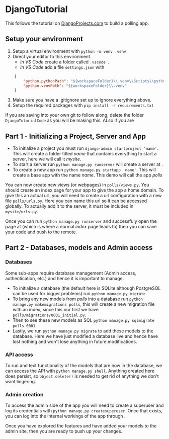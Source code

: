 # DjangoTutorial

This follows the tutorial on [DjangoProjects.com](https://docs.djangoproject.com/en/3.0/intro/tutorial01/) to build a polling app.

## Setup your environment
1. Setup a virtual environment with `python -m venv .venv`
2. Direct your editor to this environment.
    - *In VS Code* create a folder called `.vscode `.
    - *In VS Code* add a file `settings.json` with
```json
    {
        "python.pythonPath": "${workspaceFolder}\\.venv\\Scripts\\python.exe",
        "python.venvPath": "${workspaceFolder}\\.venv"
    }
```
3. Make sure you have a .gitignore set up to ignore everything above.
4. Setup the required packages with `pip install -r requirements.txt`

 If you are saving into your own git to follow along, delete the folder `DjangoTutorialCode` as you will be making this. ALso if you are 

## Part 1 - Initializing a Project, Server and App
- To initialize a project you must run `django-admin startproject 'name'`. This will create a folder titled *name* that contains everything to start a server, here we will call it *mysite*.
- To start a server run `python manage.py runserver` will create a server at [](http:127.0.0.1:8000/).
- To create a new app run `python manage.py startapp 'name'`. This will create a base app with the name *name*. This demo will call the app *polls*

You can now create new views (or webpages) in `polls/views.py`. You should create an index page for your app to give the app a home domain. To give this an actual url, you will need to create a url configuration with a new file `polls/urls.py`. Here you can name this url so it can be accessed globally. To actually add it to the server, it must be included in `mysite/urls.py`.

Once you can run `python manage.py runserver` and successfuly open the page at [](http:127.0.0.1:8000/polls/) (which is where a normal *index* page leads to) then you can save your code and push to the remote.

## Part 2 - Databases, models and Admin access
### Databases
Some sub-apps require database management (Admin access, authentication, etc.) and hence it is important to manage.
- To initialize a database (the default here is SQLite although PostgreSQL can be used for bigger problems) run `python manage.py migrate`
- To bring any new models from *polls* into a database run `python manage.py makemigrations polls`, this will create a new migration file with an index, since this our first we have `polls/migrations/0001_initial.py`.
- Then to see these new models as SQL `python manage.py sqlmigrate polls 0001`.
- Lastly, we run `python manage.py migrate` to add these models to the database.
Here we have just modified a database live and hence have lost nothing and won't lose anything in future modifications.

### API access 
To run and text functionality of the models that are now in the database, we can access the API with `python manage.py shell`. Anything created here does persist, so `object.delete()` is needed to get rid of anything we don't want lingering.

### Admin creation
To access the admin side of the app you will need to create a superuser and log its credentials with `python manage.py createsuperuser`. Once that exists, you can log into the internal workings of the app through [](http://127.0.0.1:8000/admin/).

Once you have explored the features and have added your models to the admin site, then you are ready to push up your changes.